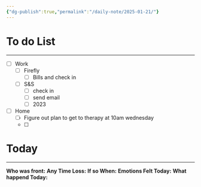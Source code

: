 ```yaml
---
{"dg-publish":true,"permalink":"/daily-note/2025-01-21/"}
---
```


# To do List
---
- [ ] Work
	- [ ] Firefly 
		- [ ] Bills and check in
	- [ ] S&S 
		- [ ] check in 
		- [ ] send email
		- [ ] 2023
- [ ] Home
	- [ ] Figure out plan to get to therapy at 10am wednesday
	- [ ] 
# Today
---
**Who was front:** 
**Any Time Loss:**
	**If so When:**
**Emotions Felt Today:**
**What happend Today:**